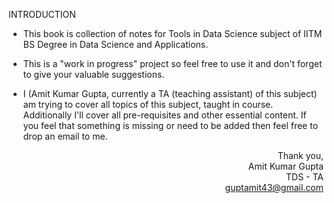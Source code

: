 INTRODUCTION

- This book is collection of notes for Tools in Data Science subject of IITM BS Degree in Data Science and Applications.
  
- This is a "work in progress" project so feel free to use it and don't forget to give your valuable suggestions.
  
- I (Amit Kumar Gupta, currently a TA (teaching assistant) of this subject) am trying to cover all topics of this subject, taught in course. Additionally I'll cover all pre-requisites and other essential content. If you feel that something is missing or need to be added then feel free to drop an email to me.
  

<div align="right">Thank you,<br>Amit Kumar Gupta<br>TDS - TA<br><a href=mailto:"guptamit43@gmail.com">guptamit43@gmail.com</a></div>
